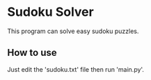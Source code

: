 # Sudoku Solver
This program can solve easy sudoku puzzles.


## How to use

Just edit the 'sudoku.txt' file then run 'main.py'.
